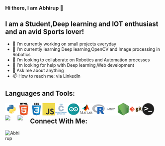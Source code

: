 ### Hi there, I am Abhirup 👋

<!--
**AbhirupDatta04/AbhirupDatta04** is a ✨ _special_ ✨ repository because its `README.md` (this file) appears on your GitHub profile.-->

## I am a Student,Deep learning and IOT enthusiast and an avid Sports lover! 
- 🔭 I’m currently working on small projects everyday 
- 🌱 I’m currently learning Deep learning,OpenCV and Image processing in Robotics
- 👯 I’m looking to collaborate on Robotics and Automation processes
- 🤔 I’m looking for help with Deep learning,Web development
- 💬 Ask me about anything
- 📫 How to reach me: via LinkedIn

## Languages and Tools:
<img width=40 px align="left" src="https://raw.githubusercontent.com/github/explore/80688e429a7d4ef2fca1e82350fe8e3517d3494d/topics/python/python.png"/>
<img width=40 px align="left" src="https://raw.githubusercontent.com/github/explore/80688e429a7d4ef2fca1e82350fe8e3517d3494d/topics/html/html.png"/>
<img width=40 px align="left" src="https://raw.githubusercontent.com/github/explore/80688e429a7d4ef2fca1e82350fe8e3517d3494d/topics/css/css.png"/>
<img width=40 px align="left" src="https://raw.githubusercontent.com/github/explore/80688e429a7d4ef2fca1e82350fe8e3517d3494d/topics/javascript/javascript.png"/>
<img width=40 px align="left" src="https://raw.githubusercontent.com/github/explore/80688e429a7d4ef2fca1e82350fe8e3517d3494d/topics/c/c.png"/>
<img width=40 px align="left" src="https://raw.githubusercontent.com/github/explore/80688e429a7d4ef2fca1e82350fe8e3517d3494d/topics/arduino/arduino.png"/>
<img width=40 px align="left" src="https://raw.githubusercontent.com/github/explore/80688e429a7d4ef2fca1e82350fe8e3517d3494d/topics/matlab/matlab.png"/>
<img width=40 px align="left" src="https://raw.githubusercontent.com/github/explore/80688e429a7d4ef2fca1e82350fe8e3517d3494d/topics/r/r.png"/>
<img width=40 px align="left" src="https://raw.githubusercontent.com/github/explore/80688e429a7d4ef2fca1e82350fe8e3517d3494d/topics/jquery/jquery.png"/>
<img width=40 px align="left" src="https://raw.githubusercontent.com/github/explore/80688e429a7d4ef2fca1e82350fe8e3517d3494d/topics/nodejs/nodejs.png"/>
<img width=40 px align="left" src="https://raw.githubusercontent.com/github/explore/80688e429a7d4ef2fca1e82350fe8e3517d3494d/topics/git/git.png"/>
<img width=40 px align="left" src="https://raw.githubusercontent.com/github/explore/d92924b1d925bb134e308bd29c9de6c302ed3beb/topics/terminal/terminal.png"/>
<img width=40 px align="left" src="https://avatars.githubusercontent.com/u/9919?s=200&v=4"/>
<img width=40 px align="left" src="https://upload.wikimedia.org/wikipedia/commons/thumb/9/9a/Visual_Studio_Code_1.35_icon.svg/1200px-Visual_Studio_Code_1.35_icon.svg.png"/>

<br />

## Connect With Me:
<a href="https://www.linkedin.com/in/abhirup-datta-1a85661b5/" target="blank"><img align="left" src="https://cdn.jsdelivr.net/npm/simple-icons@v3/icons/linkedin.svg" alt="Abhirup" width="50px"/></a>
